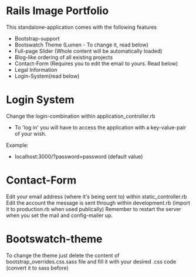 # Rails Image Portfolio
This standalone-application comes with the following features
* Bootstrap-support
* Bootswatch Theme (Lumen - To change it, read below)
* Full-page Slider (Whole content will be automatically loaded)
* Blog-like ordering of all existing projects
* Contact-Form (Requires you to edit the email to yours. Read below)
* Legal Information
* Login-System(read below)


# Login System
Change the login-combination within application_controller.rb
* To 'log in' you will have to access the application with a key-value-pair of your wish.

Example:
* localhost:3000/?password=password (default value)

# Contact-Form
Edit your email address (where it's being sent to) within static_controller.rb
Edit the account the message is sent through within development.rb (import it to production.rb when used publically)
Remember to restart the server when you set the mail and config-mailer up.

# Bootswatch-theme
To change the theme just delete the content of bootstrap_overrides.css.sass file and fill it with your desired .css code (convert it to sass before)
